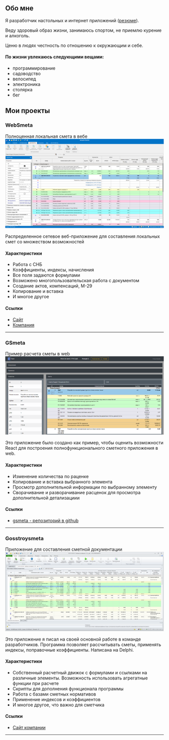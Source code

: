 ## Обо мне

Я разработчик настольных и интернет приложений ([резюме](./RESUME.MD)).

Веду здоровый образ жизни, занимаюсь спортом, не приемлю курение и алкоголь.

Ценю в людях честность по отношению к окружающим и себе.

#### По жизни увлекаюсь следующими вещами:

- программирование
- садоводство
- велосипед
- электроника
- столярка
- бег

## Мои проекты

### WebSmeta

Полноценная локальная смета в вебе
![](./img/websmeta.png)

Распределенное сетевое веб-приложение для составления локальных смет со множеством возможностей

#### Характеристики

- Работа с СНБ
- Коэффициенты, индексы, начисления
- Все поля задаются формулами
- Возможено многопользовательская работа с документом
- Создание актов, компенсаций, М-29
- Копирование и вставка
- И многое другое

#### Ссылки

- [Сайт](https://gss-online.ru)
- [Компания](https://gosstroysmeta.ru)

---

### GSmeta

Пример расчета сметы в web
![](./img/gsmeta.png)

Это приложение было создано как пример, чтобы оценить возможности React для построения полнофункционального сметного приложения в web.

#### Характеристики

- Изменение количества по раценке
- Копирование и вставка выбранного элемента
- Просмотр дополнительной информации по выбранному элементу
- Сворачивание и разворачивание расценок для просмотра дополнительной детализациии

#### Ссылки

- [gsmeta - репозиторий в github](https://github.com/zag82/gsmeta)

---

### Gosstroysmeta

Приложение для составления сметной документации
![](./img/gss.png)

Это приложение я писал на своей основной работе в команде разработчиков. Программа позволяет рассчитывать сметы, применять индексы, поправочные коэффициенты. Написана на Delphi.

#### Характеристики

- Собственный расчетный движок с формулами и ссылками на различные элементы. Возможность использовать агрегатные функции при расчете
- Скрипты для дополнения функционала программы
- Работа с базами сметных нормативов
- Применение индексов и коэффициентов
- И многое другое, что важно для сметчика

#### Ссылки

- [Сайт компании](https://gosstroysmeta.ru)

---
